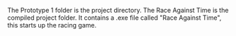 The Prototype 1 folder is the project directory. The Race Against Time is the compiled project folder. It contains a .exe file called "Race Against Time", this starts up the racing game.
